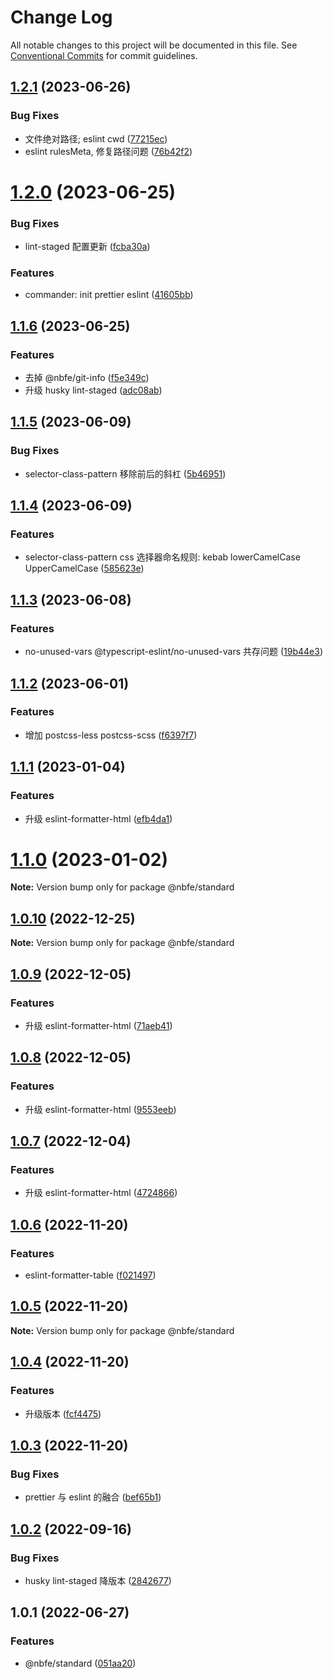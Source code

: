 # Change Log

All notable changes to this project will be documented in this file.
See [Conventional Commits](https://conventionalcommits.org) for commit guidelines.

## [1.2.1](https://github.com/shuoshubao/nbfe/compare/@nbfe/standard@1.2.0...@nbfe/standard@1.2.1) (2023-06-26)


### Bug Fixes

* 文件绝对路径; eslint cwd ([77215ec](https://github.com/shuoshubao/nbfe/commit/77215ec1b82a8a7285ec711a771bad9a6c1b19a2))
* eslint rulesMeta, 修复路径问题 ([76b42f2](https://github.com/shuoshubao/nbfe/commit/76b42f2bd502253db8f95ddad732f90474b7671e))





# [1.2.0](https://github.com/shuoshubao/nbfe/compare/@nbfe/standard@1.1.6...@nbfe/standard@1.2.0) (2023-06-25)


### Bug Fixes

* lint-staged 配置更新 ([fcba30a](https://github.com/shuoshubao/nbfe/commit/fcba30a6ec412b73546c2b6ead5d4f605536e5ad))


### Features

* commander: init prettier eslint ([41605bb](https://github.com/shuoshubao/nbfe/commit/41605bb5a7b1ffeb983cb3f2598e8d425c463e6c))





## [1.1.6](https://github.com/shuoshubao/nbfe/compare/@nbfe/standard@1.1.5...@nbfe/standard@1.1.6) (2023-06-25)


### Features

* 去掉 @nbfe/git-info ([f5e349c](https://github.com/shuoshubao/nbfe/commit/f5e349c754ebba021bbad820e83de1dcc0862217))
* 升级 husky lint-staged ([adc08ab](https://github.com/shuoshubao/nbfe/commit/adc08abbcf39c0c0afa644fb9fc64b86824124b7))





## [1.1.5](https://github.com/shuoshubao/nbfe/compare/@nbfe/standard@1.1.4...@nbfe/standard@1.1.5) (2023-06-09)


### Bug Fixes

* selector-class-pattern 移除前后的斜杠 ([5b46951](https://github.com/shuoshubao/nbfe/commit/5b46951654e1f636bcc9aacb68468f77a3bda95a))





## [1.1.4](https://github.com/shuoshubao/nbfe/compare/@nbfe/standard@1.1.3...@nbfe/standard@1.1.4) (2023-06-09)


### Features

* selector-class-pattern css 选择器命名规则: kebab lowerCamelCase UpperCamelCase ([585623e](https://github.com/shuoshubao/nbfe/commit/585623e6c1a8f2f0414ae8c4ad4097167e9387b0))





## [1.1.3](https://github.com/shuoshubao/nbfe/compare/@nbfe/standard@1.1.2...@nbfe/standard@1.1.3) (2023-06-08)


### Features

* no-unused-vars @typescript-eslint/no-unused-vars 共存问题 ([19b44e3](https://github.com/shuoshubao/nbfe/commit/19b44e3732bfcccebc7079e7f9c57fac967a3f10))





## [1.1.2](https://github.com/shuoshubao/nbfe/compare/@nbfe/standard@1.1.1...@nbfe/standard@1.1.2) (2023-06-01)


### Features

* 增加 postcss-less postcss-scss ([f6397f7](https://github.com/shuoshubao/nbfe/commit/f6397f70932e1cd0e3944b9f1d2612a054d694ee))





## [1.1.1](https://github.com/shuoshubao/nbfe/compare/@nbfe/standard@1.1.0...@nbfe/standard@1.1.1) (2023-01-04)


### Features

* 升级 eslint-formatter-html ([efb4da1](https://github.com/shuoshubao/nbfe/commit/efb4da1e733d3b826005ce21ed977faf5d4a720b))





# [1.1.0](https://github.com/shuoshubao/nbfe/compare/@nbfe/standard@1.0.10...@nbfe/standard@1.1.0) (2023-01-02)

**Note:** Version bump only for package @nbfe/standard





## [1.0.10](https://github.com/shuoshubao/nbfe/compare/@nbfe/standard@1.0.9...@nbfe/standard@1.0.10) (2022-12-25)

**Note:** Version bump only for package @nbfe/standard





## [1.0.9](https://github.com/shuoshubao/nbfe/compare/@nbfe/standard@1.0.8...@nbfe/standard@1.0.9) (2022-12-05)


### Features

* 升级 eslint-formatter-html ([71aeb41](https://github.com/shuoshubao/nbfe/commit/71aeb41f805de9c91d9051aa2ea0d76cc4d266c5))





## [1.0.8](https://github.com/shuoshubao/nbfe/compare/@nbfe/standard@1.0.7...@nbfe/standard@1.0.8) (2022-12-05)


### Features

* 升级 eslint-formatter-html ([9553eeb](https://github.com/shuoshubao/nbfe/commit/9553eeb75aca4a24e77a9b91aeaa5e5bb6cf72cf))





## [1.0.7](https://github.com/shuoshubao/nbfe/compare/@nbfe/standard@1.0.6...@nbfe/standard@1.0.7) (2022-12-04)


### Features

* 升级 eslint-formatter-html ([4724866](https://github.com/shuoshubao/nbfe/commit/4724866f8f33758a3bd0eff526901f5c036a971c))





## [1.0.6](https://github.com/shuoshubao/nbfe/compare/@nbfe/standard@1.0.5...@nbfe/standard@1.0.6) (2022-11-20)


### Features

* eslint-formatter-table ([f021497](https://github.com/shuoshubao/nbfe/commit/f021497580aace0400beb7299057e1e54242e53d))





## [1.0.5](https://github.com/shuoshubao/nbfe/compare/@nbfe/standard@1.0.4...@nbfe/standard@1.0.5) (2022-11-20)

**Note:** Version bump only for package @nbfe/standard





## [1.0.4](https://github.com/shuoshubao/nbfe/compare/@nbfe/standard@1.0.3...@nbfe/standard@1.0.4) (2022-11-20)

### Features

- 升级版本 ([fcf4475](https://github.com/shuoshubao/nbfe/commit/fcf4475))

## [1.0.3](https://github.com/shuoshubao/nbfe/compare/@nbfe/standard@1.0.2...@nbfe/standard@1.0.3) (2022-11-20)

### Bug Fixes

- prettier 与 eslint 的融合 ([bef65b1](https://github.com/shuoshubao/nbfe/commit/bef65b1))

## [1.0.2](https://github.com/shuoshubao/nbfe/compare/@nbfe/standard@1.0.1...@nbfe/standard@1.0.2) (2022-09-16)

### Bug Fixes

- husky lint-staged 降版本 ([2842677](https://github.com/shuoshubao/nbfe/commit/2842677))

## 1.0.1 (2022-06-27)

### Features

- @nbfe/standard ([051aa20](https://github.com/shuoshubao/nbfe/commit/051aa20))
